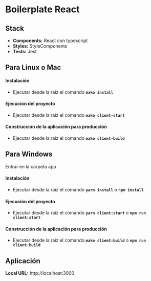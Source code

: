 # Boilerplate React

## Stack
  * **Components:** React con typescript
  * **Styles:** StyleComponents
  * **Tests:** Jest
## Para Linux o Mac

#### Instalación
- Ejecutar desde la raiz el comando **`make install`**

#### Ejecución del proyecto
- Ejecutar desde la raiz el comando **`make client-start`**

#### Construcción de la aplicación para producción
- Ejecutar desde la raiz el comando **`make client-build`**

## Para Windows

Entrar en la carpeta app

#### Instalación
- Ejecutar desde la raiz el comando **`yarn install`** o **`npm install`**

#### Ejecución del proyecto
- Ejecutar desde la raiz el comando **`yarn client:start`** o **`npm run client:start`**

#### Construcción de la aplicación para producción
- Ejecutar desde la raiz el comando **`make client:build`** o **`npm run client:build`**

## Aplicación
**Local URL:** http://localhost:3000

